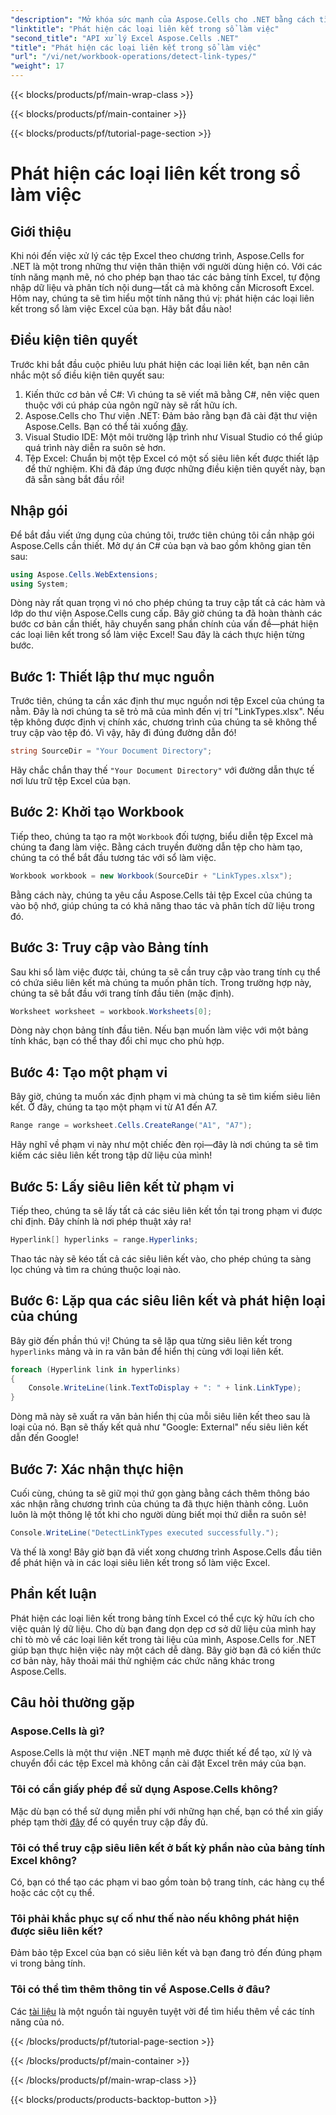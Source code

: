 ```yaml
---
"description": "Mở khóa sức mạnh của Aspose.Cells cho .NET bằng cách tìm hiểu cách phát hiện hiệu quả các loại siêu liên kết trong bảng tính Excel với hướng dẫn toàn diện này."
"linktitle": "Phát hiện các loại liên kết trong sổ làm việc"
"second_title": "API xử lý Excel Aspose.Cells .NET"
"title": "Phát hiện các loại liên kết trong sổ làm việc"
"url": "/vi/net/workbook-operations/detect-link-types/"
"weight": 17
---
```


{{< blocks/products/pf/main-wrap-class >}}

{{< blocks/products/pf/main-container >}}

{{< blocks/products/pf/tutorial-page-section >}}

# Phát hiện các loại liên kết trong sổ làm việc

## Giới thiệu
Khi nói đến việc xử lý các tệp Excel theo chương trình, Aspose.Cells for .NET là một trong những thư viện thân thiện với người dùng hiện có. Với các tính năng mạnh mẽ, nó cho phép bạn thao tác các bảng tính Excel, tự động nhập dữ liệu và phân tích nội dung—tất cả mà không cần Microsoft Excel. Hôm nay, chúng ta sẽ tìm hiểu một tính năng thú vị: phát hiện các loại liên kết trong sổ làm việc Excel của bạn. Hãy bắt đầu nào!
## Điều kiện tiên quyết
Trước khi bắt đầu cuộc phiêu lưu phát hiện các loại liên kết, bạn nên cân nhắc một số điều kiện tiên quyết sau:
1. Kiến thức cơ bản về C#: Vì chúng ta sẽ viết mã bằng C#, nên việc quen thuộc với cú pháp của ngôn ngữ này sẽ rất hữu ích.
2. Aspose.Cells cho Thư viện .NET: Đảm bảo rằng bạn đã cài đặt thư viện Aspose.Cells. Bạn có thể tải xuống [đây](https://releases.aspose.com/cells/net/).
3. Visual Studio IDE: Một môi trường lập trình như Visual Studio có thể giúp quá trình này diễn ra suôn sẻ hơn.
4. Tệp Excel: Chuẩn bị một tệp Excel có một số siêu liên kết được thiết lập để thử nghiệm.
Khi đã đáp ứng được những điều kiện tiên quyết này, bạn đã sẵn sàng bắt đầu rồi!
## Nhập gói
Để bắt đầu viết ứng dụng của chúng tôi, trước tiên chúng tôi cần nhập gói Aspose.Cells cần thiết. Mở dự án C# của bạn và bao gồm không gian tên sau:
```csharp
using Aspose.Cells.WebExtensions;
using System;
```
Dòng này rất quan trọng vì nó cho phép chúng ta truy cập tất cả các hàm và lớp do thư viện Aspose.Cells cung cấp.
Bây giờ chúng ta đã hoàn thành các bước cơ bản cần thiết, hãy chuyển sang phần chính của vấn đề—phát hiện các loại liên kết trong sổ làm việc Excel! Sau đây là cách thực hiện từng bước.
## Bước 1: Thiết lập thư mục nguồn
Trước tiên, chúng ta cần xác định thư mục nguồn nơi tệp Excel của chúng ta nằm. Đây là nơi chúng ta sẽ trỏ mã của mình đến vị trí "LinkTypes.xlsx". Nếu tệp không được định vị chính xác, chương trình của chúng ta sẽ không thể truy cập vào tệp đó. Vì vậy, hãy đi đúng đường dẫn đó!
```csharp
string SourceDir = "Your Document Directory";
```
Hãy chắc chắn thay thế `"Your Document Directory"` với đường dẫn thực tế nơi lưu trữ tệp Excel của bạn.
## Bước 2: Khởi tạo Workbook
Tiếp theo, chúng ta tạo ra một `Workbook` đối tượng, biểu diễn tệp Excel mà chúng ta đang làm việc. Bằng cách truyền đường dẫn tệp cho hàm tạo, chúng ta có thể bắt đầu tương tác với sổ làm việc.
```csharp
Workbook workbook = new Workbook(SourceDir + "LinkTypes.xlsx");
```
Bằng cách này, chúng ta yêu cầu Aspose.Cells tải tệp Excel của chúng ta vào bộ nhớ, giúp chúng ta có khả năng thao tác và phân tích dữ liệu trong đó.
## Bước 3: Truy cập vào Bảng tính
Sau khi sổ làm việc được tải, chúng ta sẽ cần truy cập vào trang tính cụ thể có chứa siêu liên kết mà chúng ta muốn phân tích. Trong trường hợp này, chúng ta sẽ bắt đầu với trang tính đầu tiên (mặc định).
```csharp
Worksheet worksheet = workbook.Worksheets[0];
```
Dòng này chọn bảng tính đầu tiên. Nếu bạn muốn làm việc với một bảng tính khác, bạn có thể thay đổi chỉ mục cho phù hợp. 
## Bước 4: Tạo một phạm vi
Bây giờ, chúng ta muốn xác định phạm vi mà chúng ta sẽ tìm kiếm siêu liên kết. Ở đây, chúng ta tạo một phạm vi từ A1 đến A7.
```csharp
Range range = worksheet.Cells.CreateRange("A1", "A7");
```
Hãy nghĩ về phạm vi này như một chiếc đèn rọi—đây là nơi chúng ta sẽ tìm kiếm các siêu liên kết trong tập dữ liệu của mình!
## Bước 5: Lấy siêu liên kết từ phạm vi
Tiếp theo, chúng ta sẽ lấy tất cả các siêu liên kết tồn tại trong phạm vi được chỉ định. Đây chính là nơi phép thuật xảy ra!
```csharp
Hyperlink[] hyperlinks = range.Hyperlinks;
```
Thao tác này sẽ kéo tất cả các siêu liên kết vào, cho phép chúng ta sàng lọc chúng và tìm ra chúng thuộc loại nào.
## Bước 6: Lặp qua các siêu liên kết và phát hiện loại của chúng
Bây giờ đến phần thú vị! Chúng ta sẽ lặp qua từng siêu liên kết trong `hyperlinks` mảng và in ra văn bản để hiển thị cùng với loại liên kết.
```csharp
foreach (Hyperlink link in hyperlinks)
{
	Console.WriteLine(link.TextToDisplay + ": " + link.LinkType);
}
```
Dòng mã này sẽ xuất ra văn bản hiển thị của mỗi siêu liên kết theo sau là loại của nó. Bạn sẽ thấy kết quả như "Google: External" nếu siêu liên kết dẫn đến Google!
## Bước 7: Xác nhận thực hiện
Cuối cùng, chúng ta sẽ giữ mọi thứ gọn gàng bằng cách thêm thông báo xác nhận rằng chương trình của chúng ta đã thực hiện thành công. Luôn luôn là một thông lệ tốt khi cho người dùng biết mọi thứ diễn ra suôn sẻ!
```csharp
Console.WriteLine("DetectLinkTypes executed successfully.");
```
Và thế là xong! Bây giờ bạn đã viết xong chương trình Aspose.Cells đầu tiên để phát hiện và in các loại siêu liên kết trong sổ làm việc Excel.
## Phần kết luận
Phát hiện các loại liên kết trong bảng tính Excel có thể cực kỳ hữu ích cho việc quản lý dữ liệu. Cho dù bạn đang dọn dẹp cơ sở dữ liệu của mình hay chỉ tò mò về các loại liên kết trong tài liệu của mình, Aspose.Cells for .NET giúp bạn thực hiện việc này một cách dễ dàng. Bây giờ bạn đã có kiến thức cơ bản này, hãy thoải mái thử nghiệm các chức năng khác trong Aspose.Cells.
## Câu hỏi thường gặp
### Aspose.Cells là gì?
Aspose.Cells là một thư viện .NET mạnh mẽ được thiết kế để tạo, xử lý và chuyển đổi các tệp Excel mà không cần cài đặt Excel trên máy của bạn.
### Tôi có cần giấy phép để sử dụng Aspose.Cells không?
Mặc dù bạn có thể sử dụng miễn phí với những hạn chế, bạn có thể xin giấy phép tạm thời [đây](https://purchase.aspose.com/temporary-license/) để có quyền truy cập đầy đủ.
### Tôi có thể truy cập siêu liên kết ở bất kỳ phần nào của bảng tính Excel không?
Có, bạn có thể tạo các phạm vi bao gồm toàn bộ trang tính, các hàng cụ thể hoặc các cột cụ thể.
### Tôi phải khắc phục sự cố như thế nào nếu không phát hiện được siêu liên kết?
Đảm bảo tệp Excel của bạn có siêu liên kết và bạn đang trỏ đến đúng phạm vi trong bảng tính.
### Tôi có thể tìm thêm thông tin về Aspose.Cells ở đâu?
Các [tài liệu](https://reference.aspose.com/cells/net/) là một nguồn tài nguyên tuyệt vời để tìm hiểu thêm về các tính năng của nó.

{{< /blocks/products/pf/tutorial-page-section >}}

{{< /blocks/products/pf/main-container >}}

{{< /blocks/products/pf/main-wrap-class >}}

{{< blocks/products/products-backtop-button >}}